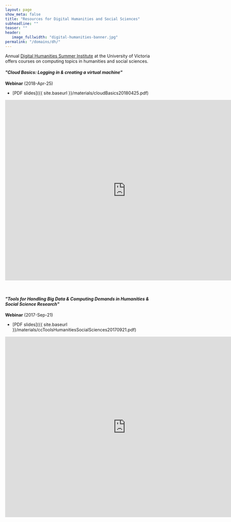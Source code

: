 ```yaml
---
layout: page
show_meta: false
title: "Resources for Digital Humanities and Social Sciences"
subheadline: ""
teaser: ""
header:
   image_fullwidth: "digital-humanities-banner.jpg"
permalink: "/domains/dh/"
---
```


<!-- 1. Open `_config.yml` and work it through, it's well documented -->
<!-- 1. [Read the documentation][1] to check out all features of *Feeling Responsive*. -->
<!--  [1]: {{ site.url }}{{ site.baseurl }}/documentation/ -->

Annual [Digital Humanities Summer Institute](http://www.dhsi.org) at the University of Victoria offers
courses on computing topics in humanities and social sciences.

#### *"Cloud Basics: Logging in & creating a virtual machine"*

**Webinar** (2018-Apr-25)

* [PDF slides]({{ site.baseurl }}/materials/cloudBasics20180425.pdf)

<div class="flex-video">
	<iframe width="780" height="585" src="https://www.youtube.com/embed/xua1-OL-JGc" frameborder="0"
	allow="autoplay; encrypted-media" allowfullscreen></iframe>
</div>

&nbsp;

#### *"Tools for Handling Big Data & Computing Demands in Humanities & Social Science Research"*

**Webinar** (2017-Sep-21)

* [PDF slides]({{ site.baseurl }}/materials/ccToolsHumanitiesSocialSciences20170921.pdf)

<div class="flex-video">
	<iframe width="780" height="585" src="https://www.youtube.com/embed/5p201-BcVLo" frameborder="0"
	allow="autoplay; encrypted-media" allowfullscreen></iframe>
</div>

&nbsp;
